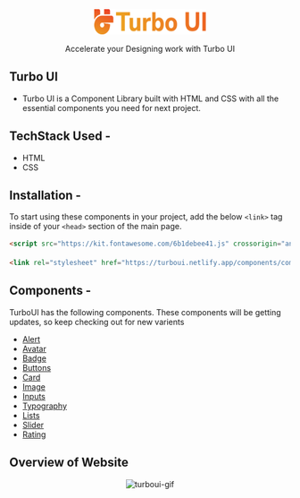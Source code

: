 <div align="center">
  <img src="./images/Artboard 3.png" height="45" width="200" alt="Logo of Turbo UI"/>
  
  Accelerate your Designing work with Turbo UI 
</div>

## Turbo UI 

- Turbo UI is a Component Library built with HTML and CSS with all the essential components you need for next project.


## TechStack Used -
  * HTML
  * CSS
  
## Installation -
To start using these components in your project, add the below `<link>` tag inside of your `<head>` section of the main page. 
```html
<script src="https://kit.fontawesome.com/6b1debee41.js" crossorigin="anonymous"></script>

<link rel="stylesheet" href="https://turboui.netlify.app/components/components.css">
```

## Components  -

TurboUI has the following components. These components will be getting updates, so keep checking out for new varients

* [Alert](https://turboui.netlify.app/components/alert/alert.html)
* [Avatar](https://turboui.netlify.app/components/avatar/avatar.html)
* [Badge](https://turboui.netlify.app/components/badge/badge.html)
* [Buttons](https://turboui.netlify.app/components/buttons/buttons.html)
* [Card](https://turboui.netlify.app/components/card/card.html)
* [Image](https://turboui.netlify.app/components/image/image.html)
* [Inputs](https://turboui.netlify.app/components/inputs/inputs.html)
* [Typography](https://turboui.netlify.app/components/text-utils/text-utils.html)
* [Lists](https://turboui.netlify.app/components/lists/lists.html)
* [Slider](https://turboui.netlify.app/components/slider/slider.html)
* [Rating](https://turboui.netlify.app/components/rating/rating.html)
 
## Overview of Website 
<div align="center">
  
![turboui-gif](./images/turboui-web-gif.gif)
  
</div>